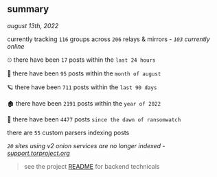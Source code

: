 
## summary
_august 13th, 2022_

currently tracking `116` groups across `206` relays & mirrors - _`103` currently online_

⏲ there have been `17` posts within the `last 24 hours`

🦈 there have been `95` posts within the `month of august`

🪐 there have been `711` posts within the `last 90 days`

🏚 there have been `2191` posts within the `year of 2022`

🦕 there have been `4477` posts `since the dawn of ransomwatch`

there are `55` custom parsers indexing posts

_`20` sites using v2 onion services are no longer indexed - [support.torproject.org](https://support.torproject.org/onionservices/v2-deprecation/)_

> see the project [README](https://github.com/joshhighet/ransomwatch#ransomwatch--) for backend technicals
